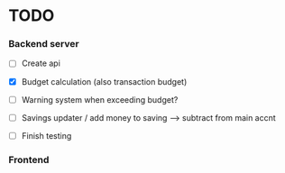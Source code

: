 # TODO

### Backend server
- [ ] Create api
- [x] Budget calculation (also transaction budget)
- [ ] Warning system when exceeding budget?
- [ ] Savings updater / add money to saving --> subtract from main accnt
- [ ] Finish testing
  
 


### Frontend



